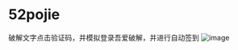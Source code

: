 # 52pojie
破解文字点击验证码，并模拟登录吾爱破解，并进行自动签到
 ![image]( https://github.com/guapier/52pojie/blob/master/QQ20190222-125335-HD.gif)

